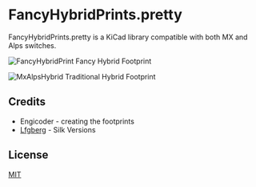 # FancyHybridPrints.pretty

FancyHybridPrints.pretty is a KiCad library compatible with both MX and Alps switches.

![FancyHybridPrint](https://i.imgur.com/bsDLtOw.png)
Fancy Hybrid Footprint

![MxAlpsHybrid](https://i.imgur.com/9v9icYF.png)
Traditional Hybrid Footprint

## Credits
- Engicoder - creating the footprints
- [Lfgberg](https://lfgberg.org) - Silk Versions

## License
[MIT](https://choosealicense.com/licenses/mit/)
